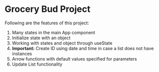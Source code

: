 # Grocery Bud Project

Following are the features of this project: 
1. Many states in the main App component
2. Initialize state with an object
3. Working with states and object through useState
4. **Important:** Create ID using date and time in case a list does not have instances
5. Arrow functions with default values specified for parameters
6. Update List functionality 